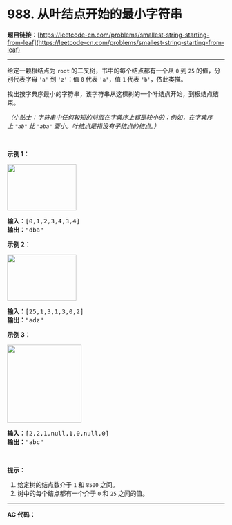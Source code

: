# 988. 从叶结点开始的最小字符串

**题目链接：**[https://leetcode-cn.com/problems/smallest-string-starting-from-leaf](https://leetcode-cn.com/problems/smallest-string-starting-from-leaf)

---

<div class="content__1Y2H">
 <div class="notranslate">
  <p>给定一颗根结点为&nbsp;<code>root</code>&nbsp;的二叉树，书中的每个结点都有一个从&nbsp;<code>0</code> 到&nbsp;<code>25</code>&nbsp;的值，分别代表字母&nbsp;<code>'a'</code> 到&nbsp;<code>'z'</code>：值&nbsp;<code>0</code> 代表&nbsp;<code>'a'</code>，值&nbsp;<code>1</code>&nbsp;代表&nbsp;<code>'b'</code>，依此类推。</p> 
  <p>找出按字典序最小的字符串，该字符串从这棵树的一个叶结点开始，到根结点结束。</p> 
  <p><em>（小贴士：字符串中任何较短的前缀在字典序上都是较小的：例如，在字典序上&nbsp;<code>"ab"</code> 比&nbsp;<code>"aba"</code>&nbsp;要小。叶结点是指没有子结点的结点。）</em></p> 
  <p>&nbsp;</p> 
  <ol> 
  </ol> 
  <p><strong>示例 1：</strong></p> 
  <p><strong><img style="height: 107px; width: 160px;" src="/aliyun-lc-upload/uploads/2019/02/02/tree1.png" alt=""></strong></p> 
  <pre class="language-text"><strong>输入：</strong>[0,1,2,3,4,3,4]
<strong>输出：</strong>"dba"
</pre> 
  <p><strong>示例 2：</strong></p> 
  <p><strong><img style="height: 107px; width: 160px;" src="/aliyun-lc-upload/uploads/2019/02/02/tree2.png" alt=""></strong></p> 
  <pre class="language-text"><strong>输入：</strong>[25,1,3,1,3,0,2]
<strong>输出：</strong>"adz"
</pre> 
  <p><strong>示例 3：</strong></p> 
  <p><strong><img style="height: 180px; width: 172px;" src="/aliyun-lc-upload/uploads/2019/02/02/tree3.png" alt=""></strong></p> 
  <pre class="language-text"><strong>输入：</strong>[2,2,1,null,1,0,null,0]
<strong>输出：</strong>"abc"
</pre> 
  <p>&nbsp;</p> 
  <p><strong>提示：</strong></p> 
  <ol> 
   <li>给定树的结点数介于&nbsp;<code>1</code> 和&nbsp;<code>8500</code>&nbsp;之间。</li> 
   <li>树中的每个结点都有一个介于&nbsp;<code>0</code>&nbsp;和&nbsp;<code>25</code>&nbsp;之间的值。</li> 
  </ol> 
 </div>
</div>

---

**AC 代码：**

```java

```